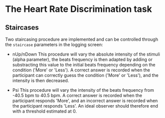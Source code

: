 # The Heart Rate Discrimination task

## Staircases

Two staircasing procedure are implemented and can be controlled through the `staircase` parameters in the logging screen:

* nUp/nDown
This procedure will vary the absolute intensity of the stimuli (alpha parameter), the beats frequency is then adapted by adding or substracting this value to the initial beats frequency depending on the condition ('More' or 'Less'). A correct answer is recorded when the participant can correctly guess the condition ('More' or 'Less'), and the intensity is then decreased.

* Psi
This procedure will vary the intensity of the beats frequency from -40.5 bpm to 40.5 bpm. A correct answer is recorded when the participant responds 'More', and an incorrect answer is recorded when the participant responds 'Less'. An ideal observer should therefore end with a threshold estimated at 0.

